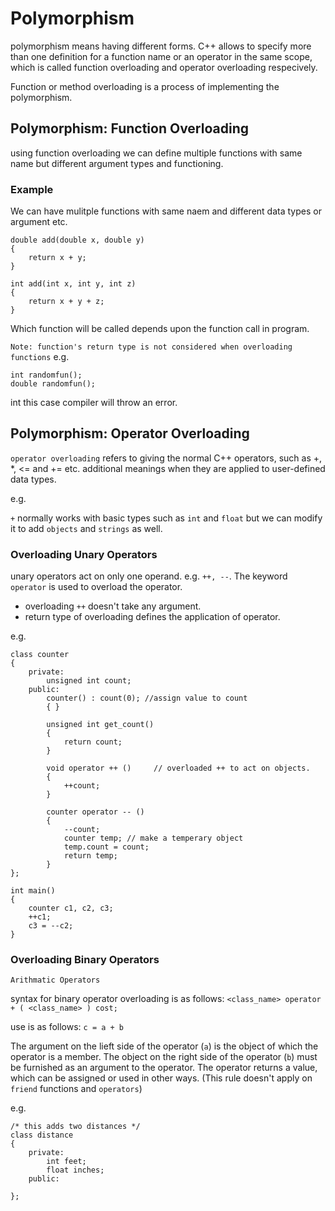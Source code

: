 # Polymorphism
polymorphism means having different forms. C++ allows to specify more than one definition for a function name or an operator in the same scope, which is called function overloading and operator overloading respecively.

Function or method overloading is a process of implementing the polymorphism. 

## Polymorphism: Function Overloading
using function overloading we can define multiple functions with same name but different argument types and functioning.

### Example
We can have mulitple functions with same naem and different data types or argument etc.

```
double add(double x, double y)
{
    return x + y;
}

int add(int x, int y, int z)
{
    return x + y + z;
}
```

Which function will be called depends upon the function call in program.

`Note: function's return type is not considered when overloading functions`
e.g.

```
int randomfun();
double randomfun();
```
int this case compiler will throw an error.

## Polymorphism: Operator Overloading
`operator overloading` refers to giving the normal C++ operators, such as +, *, <= and += etc. additional meanings when they are applied to user-defined data types.

e.g.

`+` normally works with basic types such as `int` and `float` but we can modify it to add `objects` and `strings` as well.

### Overloading Unary Operators
unary operators act on only one operand. e.g. `++, --`. The keyword `operator` is used to overload the operator.

* overloading `++` doesn't take any argument.
* return type of overloading defines the application of operator.

e.g.
```
class counter
{
    private:
        unsigned int count;
    public:
        counter() : count(0); //assign value to count
        { }
        
        unsigned int get_count()
        {
            return count;
        }

        void operator ++ ()     // overloaded ++ to act on objects.
        {
            ++count;
        }

        counter operator -- ()
        {
            --count;
            counter temp; // make a temperary object
            temp.count = count;
            return temp;
        }
};

int main()
{
    counter c1, c2, c3;
    ++c1;
    c3 = --c2;
}
```

### Overloading Binary Operators

`Arithmatic Operators`

syntax for binary operator overloading is as follows:
```<class_name> operator + ( <class_name> ) cost;```

use is as follows:
    `c = a + b`

The argument on the lieft side of the operator (`a`) is the object of which the operator is a member. The object on the right side of the operator (`b`) must be furnished as an argument to the operator. The operator returns a value, which can be assigned or used in other ways. (This rule doesn't apply on `friend` functions and `operators`)

e.g.
```
/* this adds two distances */
class distance
{
    private:
        int feet;
        float inches;
    public:
        
};
```
